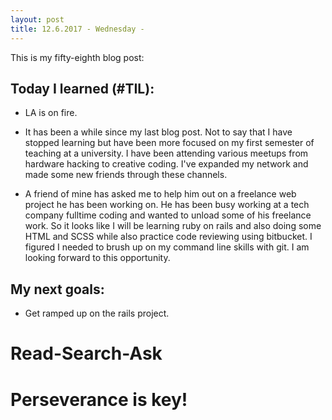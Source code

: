 ```yaml
---
layout: post
title: 12.6.2017 - Wednesday - 
---
```


This is my fifty-eighth blog post: 

## Today I learned (#TIL):   

- LA is on fire. 

- It has been a while since my last blog post.  Not to say that I have stopped learning but have been more focused on my first semester of teaching at a university.  I have been attending various meetups from hardware hacking to creative coding.  I've expanded my network and made some new friends through these channels.  

- A friend of mine has asked me to help him out on a freelance web project he has been working on.  He has been busy working at a tech company fulltime coding and wanted to unload some of his freelance work.  So it looks like I will be learning ruby on rails and also doing some HTML and SCSS while also practice code reviewing using bitbucket.  I figured I needed to brush up on my command line skills with git.  I am looking forward to this opportunity. 



## My next goals:

- Get ramped up on the rails project. 


# Read-Search-Ask

# Perseverance is key!







